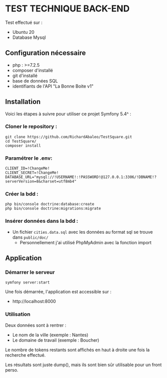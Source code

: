 # TEST TECHNIQUE BACK-END

Test effectué sur :

- Ubuntu 20
- Database Mysql

## Configuration nécessaire

- php : >=7.2.5
- composer d'installé
- git d'installé
- base de données SQL
- identifiants de l'API "La Bonne Boite v1"

## Installation

Voici les étapes à suivre pour utiliser ce projet Symfony 5.4^ :

### Cloner le repository :

```
git clone https://github.com/RichardAbaleo/TestSquare.git
cd TestSquare/
composer install
```

### Paramétrer le .env:

```
CLIENT_ID=!ChangeMe!
CLIENT_SECRET=!ChangeMe!
DATABASE_URL="mysql://!USERNAME!:!PASSWORD!@127.0.0.1:3306/!DBNAME!?serverVersion=8&charset=utf8mb4"
```

### Créer la bdd :

```
php bin/console doctrine:database:create
php bin/console doctrine:migrations:migrate
```

### Insérer données dans la bdd :

- Un fichier `cities.data.sql` avec les données au format sql se trouve dans `public/doc/`
  - Personnellement j'ai utilisé PhpMyAdmin avec la fonction import

## Application

### Démarrer le serveur

```
symfony server:start
```

Une fois démarrée, l'application est accessible sur :

- http://localhost:8000

### Utilisation

Deux données sont à rentrer :

- Le nom de la ville (exemple : Nantes)
- Le domaine de travail (exemple : Boucher)

Le nombre de tokens restants sont affichés en haut à droite une fois la recherche effectué.

Les résultats sont juste dump(), mais ils sont bien sûr utilisable pour un front perso.
